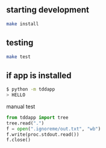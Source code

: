 starting development
---
```bash
make install
```

testing
---
```bash
make test
```

if app is installed
---
```bash
$ python -m tddapp
> HELLO
```

manual test
```py
from tddapp import tree
tree.read(".")
f = open(".ignoreme/out.txt", "wb")
f.write(proc.stdout.read())
f.close()
```